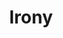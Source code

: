 ---
title: Irony
crosslinks:
- autotldr
- Serendipity
- narcsinthewild
- funny
- mildlyinteresting
- worldnews
- RoastMe
- HistoryPorn
- ChargeYourPhone
- juxtaposition
- eu4
- mildlyamusing
- LateStageCapitalism
- coincidence
- replygore
- livven
---